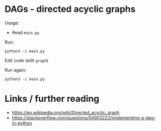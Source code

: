 # DAGs - directed acyclic graphs


Usage:

- Read `main.py`

Run:
```
python3 -i main.py
```

Edit code (edit `graph`)


Run again:
```
python3 -i main.py
```

# Links / further reading

- https://en.wikipedia.org/wiki/Directed_acyclic_graph
- https://stackoverflow.com/questions/54903222/implementing-a-dag-in-python
